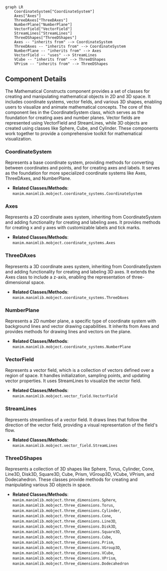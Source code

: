 ```mermaid
graph LR
    CoordinateSystem["CoordinateSystem"]
    Axes["Axes"]
    ThreeDAxes["ThreeDAxes"]
    NumberPlane["NumberPlane"]
    VectorField["VectorField"]
    StreamLines["StreamLines"]
    ThreeDShapes["ThreeDShapes"]
    Axes -- "inherits from" --> CoordinateSystem
    ThreeDAxes -- "inherits from" --> CoordinateSystem
    NumberPlane -- "inherits from" --> Axes
    VectorField -- "uses" --> StreamLines
    VCube -- "inherits from" --> ThreeDShapes
    VPrism -- "inherits from" --> ThreeDShapes
```

## Component Details

The Mathematical Constructs component provides a set of classes for creating and manipulating mathematical objects in 2D and 3D space. It includes coordinate systems, vector fields, and various 3D shapes, enabling users to visualize and animate mathematical concepts. The core of this component lies in the CoordinateSystem class, which serves as the foundation for creating axes and number planes. Vector fields are represented using VectorField and StreamLines, while 3D objects are created using classes like Sphere, Cube, and Cylinder. These components work together to provide a comprehensive toolkit for mathematical visualization.

### CoordinateSystem
Represents a base coordinate system, providing methods for converting between coordinates and points, and for creating axes and labels. It serves as the foundation for more specialized coordinate systems like Axes, ThreeDAxes, and NumberPlane.
- **Related Classes/Methods**: `manim.manimlib.mobject.coordinate_systems.CoordinateSystem`

### Axes
Represents a 2D coordinate axes system, inheriting from CoordinateSystem and adding functionality for creating and labeling axes. It provides methods for creating x and y axes with customizable labels and tick marks.
- **Related Classes/Methods**: `manim.manimlib.mobject.coordinate_systems.Axes`

### ThreeDAxes
Represents a 3D coordinate axes system, inheriting from CoordinateSystem and adding functionality for creating and labeling 3D axes. It extends the Axes class to include a z-axis, enabling the representation of three-dimensional space.
- **Related Classes/Methods**: `manim.manimlib.mobject.coordinate_systems.ThreeDAxes`

### NumberPlane
Represents a 2D number plane, a specific type of coordinate system with background lines and vector drawing capabilities. It inherits from Axes and provides methods for drawing lines and vectors on the plane.
- **Related Classes/Methods**: `manim.manimlib.mobject.coordinate_systems.NumberPlane`

### VectorField
Represents a vector field, which is a collection of vectors defined over a region of space. It handles initialization, sampling points, and updating vector properties. It uses StreamLines to visualize the vector field.
- **Related Classes/Methods**: `manim.manimlib.mobject.vector_field.VectorField`

### StreamLines
Represents streamlines of a vector field. It draws lines that follow the direction of the vector field, providing a visual representation of the field's flow.
- **Related Classes/Methods**: `manim.manimlib.mobject.vector_field.StreamLines`

### ThreeDShapes
Represents a collection of 3D shapes like Sphere, Torus, Cylinder, Cone, Line3D, Disk3D, Square3D, Cube, Prism, VGroup3D, VCube, VPrism, and Dodecahedron. These classes provide methods for creating and manipulating various 3D objects in space.
- **Related Classes/Methods**: `manim.manimlib.mobject.three_dimensions.Sphere`, `manim.manimlib.mobject.three_dimensions.Torus`, `manim.manimlib.mobject.three_dimensions.Cylinder`, `manim.manimlib.mobject.three_dimensions.Cone`, `manim.manimlib.mobject.three_dimensions.Line3D`, `manim.manimlib.mobject.three_dimensions.Disk3D`, `manim.manimlib.mobject.three_dimensions.Square3D`, `manim.manimlib.mobject.three_dimensions.Cube`, `manim.manimlib.mobject.three_dimensions.Prism`, `manim.manimlib.mobject.three_dimensions.VGroup3D`, `manim.manimlib.mobject.three_dimensions.VCube`, `manim.manimlib.mobject.three_dimensions.VPrism`, `manim.manimlib.mobject.three_dimensions.Dodecahedron`
